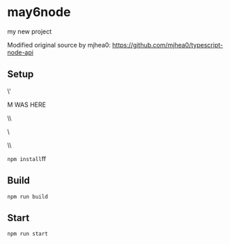 # may6node

my new project

Modified original source by mjhea0: https://github.com/mjhea0/typescript-node-api

## Setup












































\\\'









M WAS HERE

















































\\\

































\\








\\\






























`npm install`ff












## Build







`npm run build`





## Start

`npm run start`


